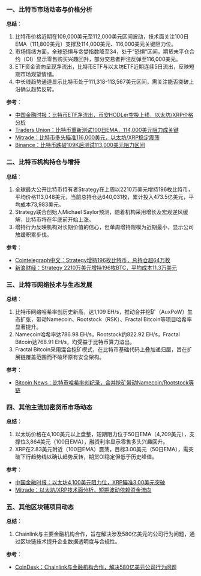 ### 一、比特币市场动态与价格分析  
**总结**：  
1. 比特币价格近期在109,000美元至112,000美元区间波动，技术面关注100日EMA（111,800美元）支撑及114,000美元、116,000美元关键阻力位。  
2. 市场情绪方面，全球恐惧与贪婪指数降至34，处于“恐惧”区间，期货未平仓合约（OI）显示零售购买兴趣回升，部分交易者押注反弹至116,000美元。  
3. ETF资金流向呈现净流出，比特币ETF与以太坊ETF近期连续5日流出，反映短期市场观望情绪。  
4. 中长线趋势通道显示比特币处于111,318-113,567美元区间，需关注能否突破上沿确认趋势反转。  

**参考**：  
- [中国金融时报：比特币ETF净流出，币安HODLer空投上线，以太坊/XRP价格分析](https://www.10jqka.com.cn/20250929/c500181110.shtml)  
- [Traders Union：比特币重新测试100日EMA，114,000美元阻力成关键](https://tradersunion.com/zh/news/cryptocurrency-news/show/581494-bitcoin-price-prediction-btc-retests/)  
- [Mitrade：比特币多头瞄准116,000美元，以太坊/XRP稳定震荡](https://www.mitrade.com/cn/insights/news/live-news/article-3-1157589-20250929)  
- [Binance：比特币跌破109K后测试113,000美元阻力区间](https://www.binance.com/zh-CN/square/post/30320211122113)  


### 二、比特币机构持仓与增持  
**总结**：  
1. 全球最大公开比特币持有者Strategy在上周以2210万美元增持196枚比特币，平均价格113,048美元，当前总持仓达640,031枚，累计投入473.5亿美元，平均成本73,983美元。  
2. Strategy联合创始人Michael Saylor预测，随着机构采用增长及宏观逆风缓解，比特币将在年底前开始上涨。  
3. 增持行为反映机构对长期价值的信心，但单周增持规模为近期最小，显示公司放缓积累步伐。  

**参考**：  
- [Cointelegraph中文：Strategy增持196枚比特币，总持仓超64万枚](https://cn.cointelegraph.com/news/strategy-buys-196-bitcoin-22-million-btc-dips-110k)  
- [新浪财经：Strategy 2210万美元增持196枚BTC，平均成本11.3万美元](https://finance.sina.com.cn/stock/t/2025-09-29/doc-infseiwm1696226.shtml)  


### 三、比特币网络技术与生态发展  
**总结**：  
1. 比特币网络哈希率创历史新高，达1,109 EH/s，推动合并挖矿（AuxPoW）生态扩张，带动Namecoin、Rootstock（RSK）、Fractal Bitcoin等项目哈希率显著提升。  
2. Namecoin哈希率达786.98 EH/s，Rootstock约822.92 EH/s，Fractal Bitcoin达768.91 EH/s，均受益于比特币算力溢出。  
3. Fractal Bitcoin采用混合挖矿模式，在比特币基础代码上叠加递归层，旨在扩展链覆盖范围而不破坏原有安全架构。  

**参考**：  
- [Bitcoin News：比特币哈希率创纪录，合并挖矿带动Namecoin/Rootstock等链](https://news.bitcoin.com/zh/strategy-zai-gou-ru-196-mei-bi-te-bi-ku-cun-zai-tui-sheng-zhi-640000-btc/)  


### 四、其他主流加密货币市场动态  
**总结**：  
1. 以太坊价格在4,100美元以上盘整，短期阻力位于50日EMA（4,209美元），支撑位3,864美元（100日EMA），融资利率显示零售多头兴趣回升。  
2. XRP在2.83美元附近（100日EMA）震荡，目标3.00美元（50日EMA），需突破下行趋势线以确认趋势反转，期货OI稳定但低于历史峰值。  

**参考**：  
- [中国金融时报：以太坊4,100美元阻力位，XRP瞄准3.00美元突破](https://www.10jqka.com.cn/20250929/c500181110.shtml)  
- [Mitrade：以太坊/XRP技术面分析，短期波动依赖资金流向](https://www.mitrade.com/cn/insights/news/live-news/article-3-1157589-20250929)  


### 五、其他区块链项目动态  
**总结**：  
1. Chainlink与主要金融机构合作，旨在解决涉及580亿美元的公司行为问题，通过区块链技术提升企业数据透明度与合规性。  

**参考**：  
- [CoinDesk：Chainlink与金融机构合作，解决580亿美元公司行为问题](https://www.coindesk.com/zh/business/2025/09/29/chainlink-teams-with-major-financial-institutions-to-fix-usd58b-corporate-actions-problem)